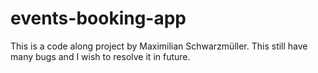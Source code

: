 # events-booking-app
This is a code along project by Maximilian Schwarzmüller. This still have many bugs and I wish to resolve it in future.
